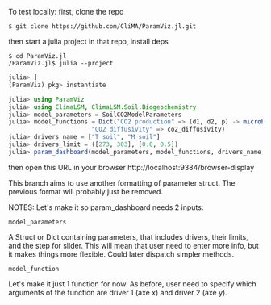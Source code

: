 To test locally:
first, clone the repo

```ubuntu
$ git clone https://github.com/CliMA/ParamViz.jl.git
```

then start a julia project in that repo, install deps

```ubuntu
$ cd ParamViz.jl
/ParamViz.jl$ julia --project
```

```jl
julia> ]
(ParamViz) pkg> instantiate
```

```jl
julia> using ParamViz
julia> using ClimaLSM, ClimaLSM.Soil.Biogeochemistry
julia> model_parameters = SoilCO2ModelParameters
julia> model_functions = Dict("CO2 production" => (d1, d2, p) -> microbe_source(d1, d2, 5.0, p),
                       "CO2 diffusivity" => co2_diffusivity)
julia> drivers_name = ["T_soil", "M_soil"]
julia> drivers_limit = ([273, 303], [0.0, 0.5])
julia> param_dashboard(model_parameters, model_functions, drivers_name, drivers_limit)
```

then open this URL in your browser 
http://localhost:9384/browser-display


This branch aims to use another formatting of parameter struct. 
The previous format will probably just be removed. 

NOTES:
Let's make it so param_dashboard needs 2 inputs: 

`model_parameters`

A Struct or Dict containing parameters, that includes drivers, their limits, and the step for slider. 
This will mean that user need to enter more info, but it makes things more flexible. 
Could later dispatch simpler methods. 

`model_function`

Let's make it just 1 function for now. As before, user need to specify which arguments of the function are driver 1 (axe x) and driver 2 (axe y). 
